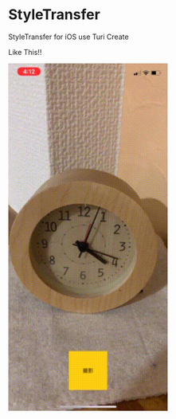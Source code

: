 # StyleTransfer
StyleTransfer for iOS use Turi Create

Like This!!

![DEMO](https://github.com/wataruiijima/StyleTransfer/blob/master/StyleTransfer/sample.gif?raw=true)
